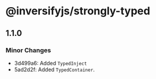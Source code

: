 # @inversifyjs/strongly-typed

## 1.1.0

### Minor Changes

- 3d499a6: Added `TypedInject`
- 5ad2d2f: Added `TypedContainer`.
